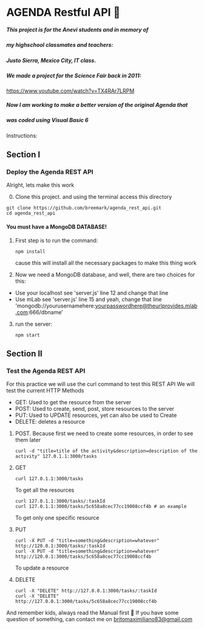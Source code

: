 # AGENDA Restful API 🤘

##### This project is for the Anevi students and in memory of 
##### my highschool classmates and teachers: 
##### Justo Sierra, Mexico City, IT class.
##### We made a project for the Science Fair back in 2011: 
https://www.youtube.com/watch?v=TX4RAr7LRPM
##### Now I am working to make a better version of the original Agenda that
##### was coded using Visual Basic 6


Instructions:

## Section I 
### Deploy the Agenda REST API

Alright, lets make this work

0. Clone this project. and using the terminal access this directory
```
git clone https://github.com/breemark/agenda_rest_api.git
cd agenda_rest_api
```
#### You must have a MongoDB DATABASE!

1. First step is to run the command: 
    ```
    npm install
    ```
    cause this will install all the necessary packages to make this thing work

2. Now we need a MongoDB database, and well, there are two choices for this:
- Use your localhost
see 'server.js' line 12 and change that line
- Use mLab 
see 'server.js' line 15 and yeah, change that line
'mongodb://yourusernamehere:yourpasswordhere@theurlprovides.mlab.com:666/dbname'

3. run the server:
    ```
    npm start
    ```

## Section II 
### Test the Agenda REST API

For this practice we will use the curl command to test this REST API
We will test the current HTTP Methods
- GET: Used to get the resource from the server
- POST: Used to create, send, post, store resources to the server
- PUT: Used to UPDATE resources, yet can also be used to Create
- DELETE: deletes a resource

1. POST. Because first we need to create some resources, in order to see them later
    ```
    curl -d "title=title of the activity&description=description of the activity" 127.0.1.1:3000/tasks
    ```

2. GET
    ```
    curl 127.0.1.1:3000/tasks
    ```
    To get all the resources

    ```
    curl 127.0.1.1:3000/tasks/:taskId
    curl 127.0.1.1:3000/tasks/5c658a8cec77cc19008ccf4b # an example
    ```
    To get only one specific resource


3. PUT
    ```
    curl -X PUT -d "title=something&description=whatever" http://120.0.1:3000/tasks/:taskId
    curl -X PUT -d "title=something&description=whatever" http://120.0.1:3000/tasks/5c658a8cec77cc19008ccf4b
    ```
    To update a resource

4. DELETE
    ```
    curl -X "DELETE" http://127.0.0.1:3000/tasks/:taskId
    curl -X "DELETE" http://127.0.0.1:3000/tasks/5c658a8cec77cc19008ccf4b
    ```

And remember kids, always read the Manual first 🧐
If you have some question of something, can contact me on britomaximiliano83@gmail.com
